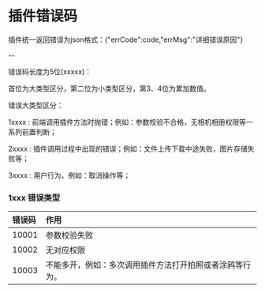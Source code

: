 # 插件错误码

插件统一返回错误为json格式：{"errCode":code,"errMsg":"详细错误原因"}

--

错误码长度为5位(xxxxx)：

首位为大类型区分，第二位为小类型区分，第3、4位为累加数值。

错误大类型区分：

1xxxx : 前端调用插件方法时抛错；例如：参数校验不合格，无相机相册权限等一系列前置判断；

2xxxx : 插件调用过程中出现的错误；例如：文件上传下载中途失败，图片存储失败等；

3xxxx : 用户行为，例如：取消操作等；



### 1xxx 错误类型

|错误码|作用
|:---|:---
10001 | 参数校验失败
10002 | 无对应权限
10003 | 不能多开，例如：多次调用插件方法打开拍照或者涂鸦等行为。
